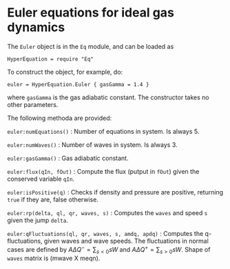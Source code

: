 # Euler equations for ideal gas dynamics

The `Euler` object is in the `Eq` module, and can be loaded as

~~~~~~~ {.lua}
HyperEquation = require "Eq"
~~~~~~~

To construct the object, for example, do:

~~~~~~~ {.lua}
euler = HyperEquation.Euler { gasGamma = 1.4 }
~~~~~~~

where `gasGamma` is the gas adiabatic constant. The constructor takes
no other parameters.

The following methoda are provided:

`euler:numEquations()`
: Number of equations in system. Is always 5.

`euler:numWaves()`
: Number of waves in system. Is always 3.

`euler:gasGamma()`
: Gas adiabatic constant.

`euler:flux(qIn, fOut)`
: Compute the flux (putput in `fOut`) given the conserved variable `qIn`.

`euler:isPositive(q)`
: Checks if density and pressure are positive, returning `true` if
  they are, false otherwise.

`euler:rp(delta, ql, qr, waves, s)`
: Computes the `waves` and speed `s` given the jump `delta`.

`euler:qFluctuations(ql, qr, waves, s, amdq, apdq)`
: Computes the q-fluctuations, given waves and wave speeds. The
  fluctuations in normal cases are defined by $A\Delta Q^- =
  \sum_{s<0} s W$ and $A\Delta Q^+ = \sum_{s>0} s W$. Shape of `waves`
  matrix is (mwave X meqn).
